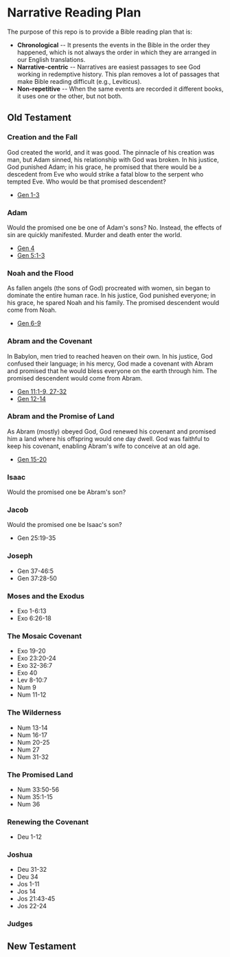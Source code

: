 # Narrative Reading Plan
The purpose of this repo is to provide a Bible reading plan that is:
* **Chronological** -- It presents the events in the Bible in the order they happened, which is not always the order in which they are arranged in our English translations.  
* **Narrative-centric** -- Narratives are easiest passages to see God working in redemptive history.  This plan removes a lot of passages that make Bible reading difficult (e.g., Leviticus). 
* **Non-repetitive** -- When the same events are recorded it different books, it uses one or the other, but not both.
## Old Testament
### Creation and the Fall
God created the world, and it was good. The pinnacle of his creation was man, but Adam sinned, his relationship with God was broken. In his justice, God punished Adam; in his grace, he promised that there would be a descedent from Eve who would strike a fatal blow to the serpent who tempted Eve. Who would be that promised descendent?
* [Gen 1-3](https://www.biblegateway.com/passage/?search=Gen+1&version=HCSB)
### Adam
Would the promised one be one of Adam's sons? No. Instead, the effects of sin are quickly manifested. Murder and death enter the world.
* [Gen 4](https://www.biblegateway.com/passage/?search=Gen+4&version=HCSB)
* [Gen 5:1-3](https://www.biblegateway.com/passage/?search=Gen+5&version=HCSB)
### Noah and the Flood
As fallen angels (the sons of God) procreated with women, sin began to dominate the entire human race.  In his justice, God punished everyone; in his grace, he spared Noah and his family. The promised descendent would come from Noah.
* [Gen 6-9](https://www.biblegateway.com/passage/?search=Gen+6&version=HCSB)
### Abram and the Covenant
In Babylon, men tried to reached heaven on their own.  In his justice, God confused their language; in his mercy, God made a covenant with Abram and promised that he would bless everyone on the earth through him.  The promised descendent would come from Abram.
* [Gen 11:1-9, 27-32](https://www.biblegateway.com/passage/?search=Gen+11&version=HCSB)
* [Gen 12-14](https://www.biblegateway.com/passage/?search=Gen+12&version=HCSB)
### Abram and the Promise of Land
As Abram (mostly) obeyed God, God renewed his covenant and promised him a land where his offspring would one day dwell. God was faithful to keep his covenant, enabling Abram's wife to conceive at an old age.
* [Gen 15-20](https://www.biblegateway.com/passage/?search=Gen+15&version=HCSB)
### Isaac
Would the promised one be Abram's son?
### Jacob
Would the promised one be Isaac's son?
* Gen 25:19-35
### Joseph
* Gen 37-46:5
* Gen 37:28-50
### Moses and the Exodus
* Exo 1-6:13
* Exo 6:26-18
### The Mosaic Covenant
* Exo 19-20
* Exo 23:20-24
* Exo 32-36:7
* Exo 40
* Lev 8-10:7
* Num 9
* Num 11-12
### The Wilderness
* Num 13-14
* Num 16-17
* Num 20-25
* Num 27
* Num 31-32
### The Promised Land
* Num 33:50-56
* Num 35:1-15
* Num 36
### Renewing the Covenant
* Deu 1-12
### Joshua
* Deu 31-32
* Deu 34
* Jos 1-11
* Jos 14
* Jos 21:43-45
* Jos 22-24
### Judges

## New Testament
